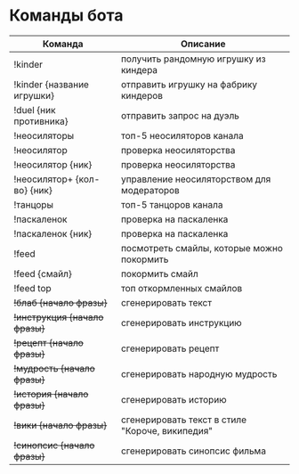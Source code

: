 # Команды бота

| Команда                        | Описание                                        |
|--------------------------------|-------------------------------------------------|
| !kinder                        | получить рандомную игрушку из киндера           |
| !kinder {название игрушки}     | отправить игрушку на фабрику киндеров           |
| !duel {ник противника}         | отправить запрос на дуэль                       |
| !неосиляторы                   | топ-5 неосиляторов канала                       | 
| !неосилятор                    | проверка неосиляторства                         |
| !неосилятор {ник}              | проверка неосиляторства                         |
| !неосилятор+ {кол-во} {ник}    | управление неосиляторством для модераторов      |
| !танцоры                       | топ-5 танцоров канала                           | 
| !паскаленок                    | проверка на паскаленка                          | 
| !паскаленок {ник}              | проверка на паскаленка                          |
| !feed                          | посмотреть смайлы, которые можно покормить      | 
| !feed {смайл}                  | покормить смайл                                 | 
| !feed top                      | топ откормленных смайлов                        | 
| ~~!блаб {начало фразы}~~       | сгенерировать текст                             |
| ~~!инструкция {начало фразы}~~ | сгенерировать инструкцию                        |
| ~~!рецепт {начало фразы}~~     | сгенерировать рецепт                            |
| ~~!мудрость {начало фразы}~~   | сгенерировать народную мудрость                 |
| ~~!история {начало фразы}~~    | сгенерировать историю                           |
| ~~!вики  {начало фразы}~~      | сгенерировать текст в стиле "Короче, википедия" |
| ~~!синопсис  {начало фразы}~~  | сгенерировать синопсис фильма                   |
